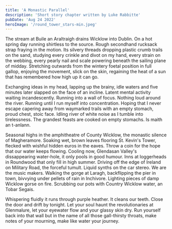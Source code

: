 ```yaml
---
title: 'A Monastic Parallel'
description: 'Short story chapter written by Luke Rabbitte'
pubDate: 'Aug 24 2022'
heroImage: '/round_tower_stars-min.jpeg'
---
```


The stream at Buile an Araltraigh drains Wicklow into Dublin. On a hot spring day running shirtless to the source. Rough secondhand rucksack strap fraying in the motion. Its silvery threads dropping plastic crumb trails on the sand, studying every crinkle and divot on my hand, every strain on the webbing, every pearly nail and scale powering beneath the sailing plane of midday. Stretching outwards from the wintery foetal position in full gallop, enjoying the movement, slick on the skin, regaining the heat of a sun that has remembered how high up it can go.

Exchanging ideas in my head, lapping up the brainy, idle waters and five minutes later slapped on the face of an incline. Latent mental activity waiting incandescently. Running into a wall of focus. Nothing loud around the river. Running until I run myself into concentration. Hoping that I never escape capering away from waymarked trails with an empty stomach, proud chest, stoic face. Idling river of white noise as I tumble into tirelessness. The grandest feasts are cooked on empty stomachs. Is maith an t-anlann.

Seasonal highs in the amphitheatre of County Wicklow, the monastic silence of Magheramore. Soaking wet, brown leaves flooring St. Kevin's Tower, flecked with wishful hidden euros in the eaves. Throw a coin for the hope that our water keeps flowing. Cooling now, Glendasan Valley's dissappearing water-hole, it only pools in good humour. Inns at loggerheads in Roundwood that only fill in high summer. Driving off the edge of Ireland on Military Road, the forceful tumult. Liquid synths on the car stereo. We are the music makers. Walking the gorge at Laragh, backflipping the pier in town, bivvying under pellets of rain in Inchivore. Lighting pieces of damp Wicklow gorse on fire. Scrubbing our pots with Country Wicklow water, an Tobar Segais.

Whispering fluidly it runs through purple heather. It cleans our teeth. Close the door and drift by tonight. Let your soul haunt the revolutionaries at Glenmalure, let your eyewater flow and your glassy skin dry. Run yourself back into that wall but in the name of all those gall-thirsty throats, make notes of your mourning, make like water your journey.
